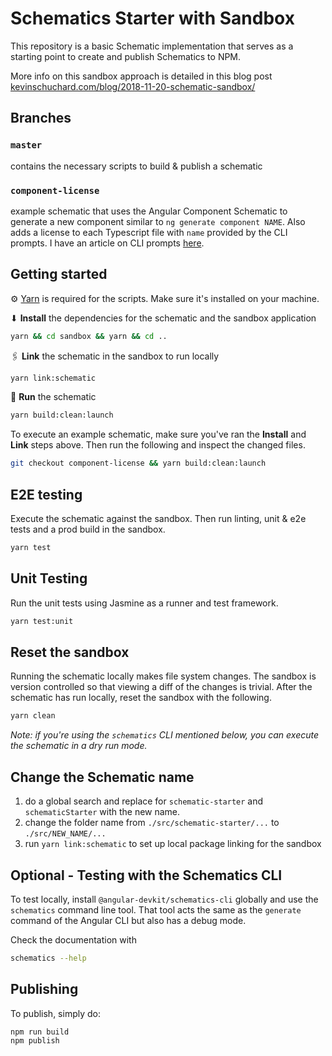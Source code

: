 # Schematics Starter with Sandbox

This repository is a basic Schematic implementation that serves as a starting point to create and publish Schematics to NPM.

More info on this sandbox approach is detailed in this blog post [kevinschuchard.com/blog/2018-11-20-schematic-sandbox/](https://www.kevinschuchard.com/blog/2018-11-20-schematic-sandbox/)

## Branches

### `master`

contains the necessary scripts to build & publish a schematic

### `component-license`

example schematic that uses the Angular Component Schematic to generate a new component similar to `ng generate component NAME`. Also adds a license to each Typescript file with `name` provided by the CLI prompts. I have an article on CLI prompts [here](https://www.kevinschuchard.com/blog/2018-10-22-angular-cli-prompts/).

## Getting started

⚙ [Yarn](https://yarnpkg.com/en/docs/install#mac-stable) is required for the scripts. Make sure it's installed on your machine.

⬇ **Install** the dependencies for the schematic and the sandbox application

```bash
yarn && cd sandbox && yarn && cd ..
```

🖇 **Link** the schematic in the sandbox to run locally

```bash
yarn link:schematic
```

🏃 **Run** the schematic

```bash
yarn build:clean:launch
```

To execute an example schematic, make sure you've ran the **Install** and **Link** steps above. Then run the following and inspect the changed files.

```bash
git checkout component-license && yarn build:clean:launch
```

## E2E testing

Execute the schematic against the sandbox. Then run linting, unit & e2e tests and a prod build in the sandbox.

```bash
yarn test
```

## Unit Testing

Run the unit tests using Jasmine as a runner and test framework.

```bash
yarn test:unit
```

## Reset the sandbox

Running the schematic locally makes file system changes. The sandbox is version controlled so that viewing a diff of the changes is trivial. After the schematic has run locally, reset the sandbox with the following.

```bash
yarn clean
```

_Note: if you're using the `schematics` CLI mentioned below, you can execute the schematic in a dry run mode._

## Change the Schematic name

1. do a global search and replace for `schematic-starter` and `schematicStarter` with the new name.
2. change the folder name from `./src/schematic-starter/...` to `./src/NEW_NAME/...`
3. run `yarn link:schematic` to set up local package linking for the sandbox

## Optional - Testing with the Schematics CLI

To test locally, install `@angular-devkit/schematics-cli` globally and use the `schematics` command line tool. That tool acts the same as the `generate` command of the Angular CLI but also has a debug mode.

Check the documentation with

```bash
schematics --help
```

## Publishing

To publish, simply do:

```bash
npm run build
npm publish
```